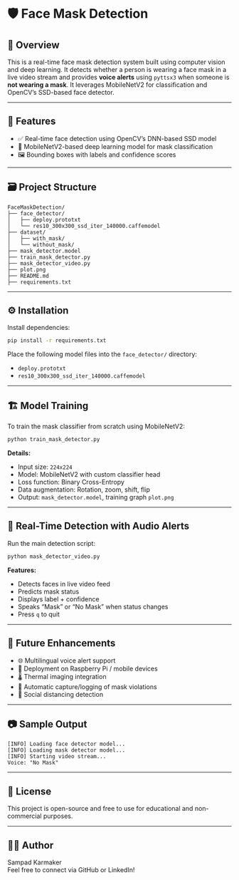# 🛡️ Face Mask Detection 

## 📌 Overview

This is a real-time face mask detection system built using computer vision and deep learning. It detects whether a person is wearing a face mask in a live video stream and provides **voice alerts** using `pyttsx3` when someone is **not wearing a mask**. It leverages MobileNetV2 for classification and OpenCV’s SSD-based face detector.

---

## 🧰 Features

- ✅ Real-time face detection using OpenCV’s DNN-based SSD model
- 🧠 MobileNetV2-based deep learning model for mask classification
- 🖼️ Bounding boxes with labels and confidence scores

---

## 🗃️ Project Structure

```
FaceMaskDetection/
├── face_detector/
│   ├── deploy.prototxt
│   └── res10_300x300_ssd_iter_140000.caffemodel
├── dataset/
│   ├── with_mask/
│   └── without_mask/
├── mask_detector.model
├── train_mask_detector.py
├── mask_detector_video.py
├── plot.png
├── README.md
├── requirements.txt
```

---

## ⚙️ Installation

Install dependencies:

```bash
pip install -r requirements.txt
```

Place the following model files into the `face_detector/` directory:

- `deploy.prototxt`
- `res10_300x300_ssd_iter_140000.caffemodel`

---

## 🏗️ Model Training

To train the mask classifier from scratch using MobileNetV2:

```bash
python train_mask_detector.py
```

**Details:**
- Input size: `224x224`
- Model: MobileNetV2 with custom classifier head
- Loss function: Binary Cross-Entropy
- Data augmentation: Rotation, zoom, shift, flip
- Output: `mask_detector.model`, training graph `plot.png`

---

## 🎥 Real-Time Detection with Audio Alerts

Run the main detection script:

```bash
python mask_detector_video.py
```

**Features:**
- Detects faces in live video feed
- Predicts mask status
- Displays label + confidence
- Speaks “Mask” or “No Mask” when status changes
- Press `q` to quit

---

## 🚀 Future Enhancements

- 🌐 Multilingual voice alert support
- 🔌 Deployment on Raspberry Pi / mobile devices
- 🌡️ Thermal imaging integration
- 📸 Automatic capture/logging of mask violations
- 👥 Social distancing detection

---

## 📷 Sample Output

```log
[INFO] Loading face detector model...
[INFO] Loading mask detector model...
[INFO] Starting video stream...
Voice: "No Mask"
```

---

## 📄 License

This project is open-source and free to use for educational and non-commercial purposes.

---

## 🙋‍♂️ Author

Sampad Karmaker  
Feel free to connect via GitHub or LinkedIn!
